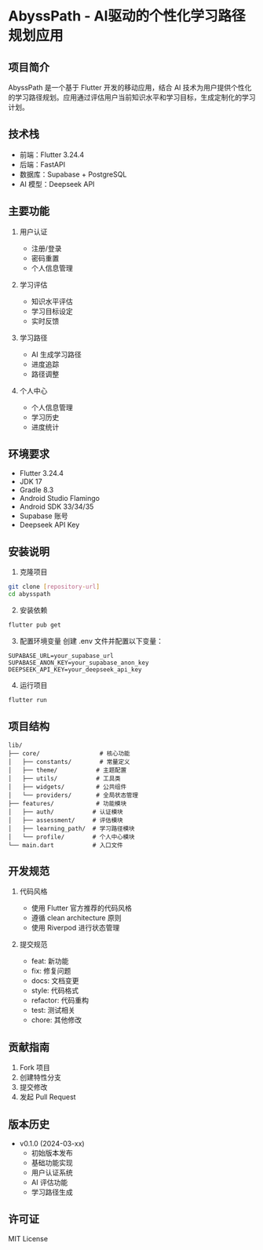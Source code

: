 # AbyssPath - AI驱动的个性化学习路径规划应用

## 项目简介
AbyssPath 是一个基于 Flutter 开发的移动应用，结合 AI 技术为用户提供个性化的学习路径规划。应用通过评估用户当前知识水平和学习目标，生成定制化的学习计划。

## 技术栈
- 前端：Flutter 3.24.4
- 后端：FastAPI
- 数据库：Supabase + PostgreSQL
- AI 模型：Deepseek API

## 主要功能
1. 用户认证
   - 注册/登录
   - 密码重置
   - 个人信息管理

2. 学习评估
   - 知识水平评估
   - 学习目标设定
   - 实时反馈

3. 学习路径
   - AI 生成学习路径
   - 进度追踪
   - 路径调整

4. 个人中心
   - 个人信息管理
   - 学习历史
   - 进度统计

## 环境要求
- Flutter 3.24.4
- JDK 17
- Gradle 8.3
- Android Studio Flamingo
- Android SDK 33/34/35
- Supabase 账号
- Deepseek API Key

## 安装说明
1. 克隆项目
```bash
git clone [repository-url]
cd abysspath
```

2. 安装依赖
```bash
flutter pub get
```

3. 配置环境变量
创建 .env 文件并配置以下变量：
```
SUPABASE_URL=your_supabase_url
SUPABASE_ANON_KEY=your_supabase_anon_key
DEEPSEEK_API_KEY=your_deepseek_api_key
```

4. 运行项目
```bash
flutter run
```

## 项目结构
```
lib/
├── core/                 # 核心功能
│   ├── constants/        # 常量定义
│   ├── theme/           # 主题配置
│   ├── utils/           # 工具类
│   ├── widgets/         # 公共组件
│   └── providers/       # 全局状态管理
├── features/            # 功能模块
│   ├── auth/           # 认证模块
│   ├── assessment/     # 评估模块
│   ├── learning_path/  # 学习路径模块
│   └── profile/        # 个人中心模块
└── main.dart           # 入口文件
```

## 开发规范
1. 代码风格
   - 使用 Flutter 官方推荐的代码风格
   - 遵循 clean architecture 原则
   - 使用 Riverpod 进行状态管理

2. 提交规范
   - feat: 新功能
   - fix: 修复问题
   - docs: 文档变更
   - style: 代码格式
   - refactor: 代码重构
   - test: 测试相关
   - chore: 其他修改

## 贡献指南
1. Fork 项目
2. 创建特性分支
3. 提交修改
4. 发起 Pull Request

## 版本历史
- v0.1.0 (2024-03-xx)
  - 初始版本发布
  - 基础功能实现
  - 用户认证系统
  - AI 评估功能
  - 学习路径生成

## 许可证
MIT License
